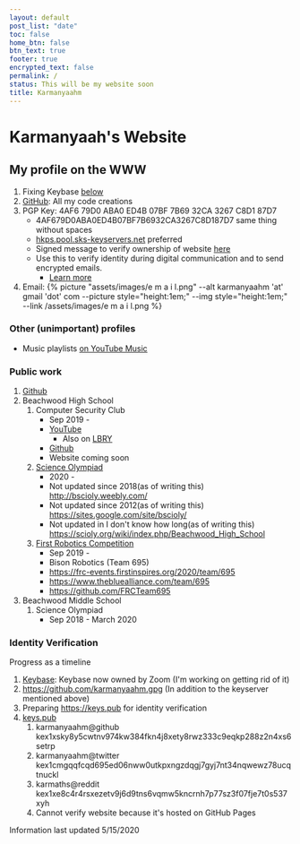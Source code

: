 ```yaml
---
layout: default
post_list: "date"
toc: false
home_btn: false
btn_text: true
footer: true
encrypted_text: false
permalink: /
status: This will be my website soon
title: Karmanyaahm
---
```


# Karmanyaah's Website

## My profile on the WWW

1. Fixing Keybase [below](#identity-verification)
2. [GitHub](https://github.com/karmanyaahm): All my code creations
3. PGP Key: 4AF6 79D0 ABA0 ED4B 07BF 7B69 32CA 3267 C8D1 87D7
   - 4AF679D0ABA0ED4B07BF7B6932CA3267C8D187D7 same thing without spaces
   - [hkps.pool.sks-keyservers.net](http://hkps.pool.sks-keyservers.net) preferred
   - Signed message to verify ownership of website [here](/gpg-verify-site.txt)
   - Use this to verify identity during digital communication and to send encrypted emails.
     - [Learn more](https://emailselfdefense.fsf.org/en/)
4. Email: {% picture "assets/images/e m a i l.png" --alt karmanyaahm 'at' gmail 'dot' com --picture style="height:1em;" --img style="height:1em;" --link /assets/images/e m a i l.png %}

### Other (unimportant) profiles

- Music playlists [on YouTube Music](https://music.youtube.com/browse/UCiBpDtvo8GthIt7cXcR5Gqw)

### Public work

1. [Github](https://github.com/karmanyaahm)
2. Beachwood High School
   1. Computer Security Club
      - Sep 2019 -
      - [YouTube](https://www.youtube.com/channel/UCgYgYy_LWyq8-M3JVvRA47Q)
        - Also on [LBRY](https://open.lbry.com/@bhsComputerSecurity:c?r=Ac8wgDtgRUsEEL5YXavpfVZxidHbPTmC)
      - [Github](https://github.com/Beachwood-High-School)
      - Website coming soon
   2. [Science Olympiad](https://www.soinc.org/)
      - 2020 -
      - Not updated since 2018(as of writing this) <http://bscioly.weebly.com/>
      - Not updated since 2012(as of writing this) <https://sites.google.com/site/bscioly/>
      - Not updated in I don't know how long(as of writing this) <https://scioly.org/wiki/index.php/Beachwood_High_School>
   3. [First Robotics Competition](https://www.firstinspires.org/robotics/frc)
      - Sep 2019 -
      - Bison Robotics (Team 695)
      - <https://frc-events.firstinspires.org/2020/team/695>
      - <https://www.thebluealliance.com/team/695>
      - <https://github.com/FRCTeam695>
3. Beachwood Middle School
   1. Science Olympiad
      - Sep 2018 - March 2020

### Identity Verification

Progress as a timeline

1.  [Keybase](https://keybase.io/karmanyaahm): Keybase now owned by Zoom (I'm working on getting rid of it)
2.  <https://github.com/karmanyaahm.gpg> (In addition to the keyserver mentioned above)
3.  Preparing <https://keys.pub> for identity verification
4.  [keys.pub](https://keys.pub/)
    1. karmanyaahm@github kex1xsky8y5cwtnv974kw384fkn4j8xety8rwz333c9eqkp288z2n4xs6setrp
    2. karmanyaahm@twitter kex1cmgqqfcqd695ed06nww0utkpxngzdqgj7gyj7nt34nqwewz78ucqtnuckl
    3. karmaths@reddit kex1xe8c4r4rsxezetv9j6d9tns6vqmw5kncrnh7p77sz3f07fje7t0s537xyh
    4. Cannot verify website because it's hosted on GitHub Pages

Information last updated 5/15/2020
